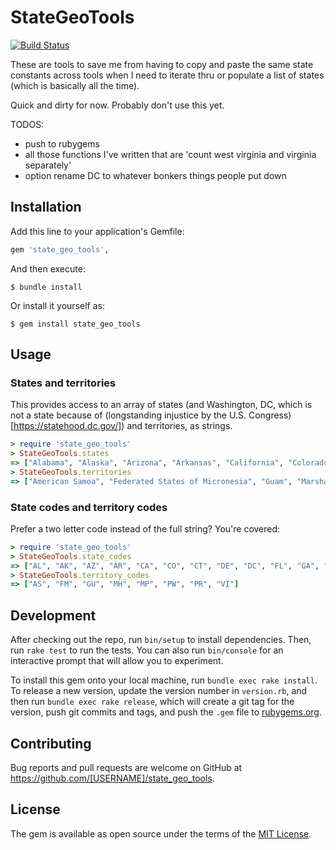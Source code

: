 # StateGeoTools

[![Build Status](https://travis-ci.org/colinxfleming/state_geo_tools.svg?branch=master)](https://travis-ci.org/colinxfleming/state_geo_tools)

These are tools to save me from having to copy and paste the same state
constants across tools when I need to iterate thru or populate a list of
states (which is basically all the time).

Quick and dirty for now. Probably don't use this yet.

TODOS:

* push to rubygems
* all those functions I've written that are 'count west virginia and virginia separately'
* option rename DC to whatever bonkers things people put down

## Installation

Add this line to your application's Gemfile:

```ruby
gem 'state_geo_tools', 
```

And then execute:

    $ bundle install

Or install it yourself as:

    $ gem install state_geo_tools

## Usage

### States and territories

This provides access to an array of states (and Washington, DC, which
is not a state because of (longstanding injustice by the U.S. Congress)[https://statehood.dc.gov/])
and territories, as strings.

```rb
> require 'state_geo_tools'
> StateGeoTools.states
=> ["Alabama", "Alaska", "Arizona", "Arkansas", "California", "Colorado", "Connecticut", "Delaware", "District of Columbia", "Florida", "Georgia", "Hawaii", "Idaho", "Illinois", "Indiana", "Iowa", "Kansas", "Kentucky", "Louisiana", "Maine", "Maryland", "Massachusetts", "Michigan", "Minnesota", "Mississippi", "Missouri", "Montana", "Nebraska", "Nevada", "New Hampshire", "New Jersey", "New Mexico", "New York", "North Carolina", "North Dakota", "Ohio", "Oklahoma", "Oregon", "Pennsylvania", "Rhode Island", "South Carolina", "South Dakota", "Tennessee", "Texas", "Utah", "Vermont", "Virginia", "Washington", "West Virginia", "Wisconsin", "Wyoming"]
> StateGeoTools.territories
=> ["American Samoa", "Federated States of Micronesia", "Guam", "Marshall Islands", "Northern Mariana Islands", "Palau", "Puerto Rico", "Virgin Islands"]
```

### State codes and territory codes

Prefer a two letter code instead of the full string? You're covered:

```rb
> require 'state_geo_tools'
> StateGeoTools.state_codes
=> ["AL", "AK", "AZ", "AR", "CA", "CO", "CT", "DE", "DC", "FL", "GA", "HI", "ID", "IL", "IN", "IA", "KS", "KY", "LA", "ME", "MD", "MA", "MI", "MN", "MS", "MO", "MT", "NE", "NV", "NH", "NJ", "NM", "NY", "NC", "ND", "OH", "OK", "OR", "PA", "RI", "SC", "SD", "TN", "TX", "UT", "VT", "VA", "WA", "WV", "WI", "WY"]
> StateGeoTools.territory_codes
=> ["AS", "FM", "GU", "MH", "MP", "PW", "PR", "VI"]
```

## Development

After checking out the repo, run `bin/setup` to install dependencies. Then, run
`rake test` to run the tests. You can also run `bin/console` for an interactive
prompt that will allow you to experiment.

To install this gem onto your local machine, run `bundle exec rake install`. To
release a new version, update the version number in `version.rb`, and then run
`bundle exec rake release`, which will create a git tag for the version, push
git commits and tags, and push the `.gem` file to [rubygems.org](https://rubygems.org).

## Contributing

Bug reports and pull requests are welcome on GitHub at https://github.com/[USERNAME]/state_geo_tools.

## License

The gem is available as open source under the terms of the [MIT License](http://opensource.org/licenses/MIT).
